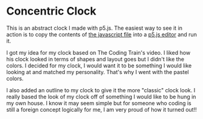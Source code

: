 # Concentric Clock

This is an abstract clock I made with p5.js. The easiest way to see it in action is to copy the contents of [the javascript file](pastel-clock.js)  into a [p5.js editor](http://editor.p5js.org) and run it.

I got my idea for my clock based on The Coding Train's video. I liked how his clock looked in terms of shapes and layout goes but I didn't like the colors. I decided for my clock, I would want it to be something I would like looking at and matched my personality. That's why I went with the pastel colors. 

I also added an outline to my clock to give it the more "classic" clock look. I really based the look of my clock off of something I would like to be hung in my own house. I know it may seem simple but for someone who coding is still a foreign concept logically for me, I am very proud of how it turned out!!
